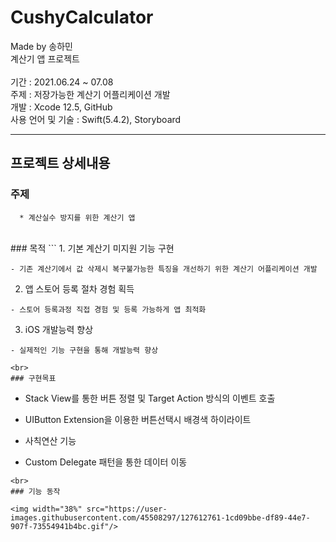 # CushyCalculator
Made by 송하민 <br>
계산기 앱 프로젝트 <br><br>
기간 : 2021.06.24 ~ 07.08 <br>
주제 : 저장가능한 계산기 어플리케이션 개발 <br>
개발 : Xcode 12.5, GitHub <br>
사용 언어 및 기술 : Swift(5.4.2), Storyboard <br>

--------------

## 프로젝트 상세내용
### 주제
```
  * 계산실수 방지를 위한 계산기 앱
```
<br>
### 목적
```
  1. 기본 계산기 미지원 기능 구현 
  
    - 기존 계산기에서 값 삭제시 복구불가능한 특징을 개선하기 위한 계산기 어플리케이션 개발 
    
  2. 앱 스토어 등록 절차 경험 획득
 
    - 스토어 등록과정 직접 경험 및 등록 가능하게 앱 최적화
    
  3. iOS 개발능력 향상
  
    - 실제적인 기능 구현을 통해 개발능력 향상
```
<br>
### 구현목표
```
  * Stack View를 통한 버튼 정렬 및 Target Action 방식의 이벤트 호출
  
  * UIButton Extension을 이용한 버튼선택시 배경색 하이라이트
  
  * 사칙연산 기능
  
  * Custom Delegate 패턴을 통한 데이터 이동
```
<br>
### 기능 동작

<img width="38%" src="https://user-images.githubusercontent.com/45508297/127612761-1cd09bbe-df89-44e7-907f-73554941b4bc.gif"/>




